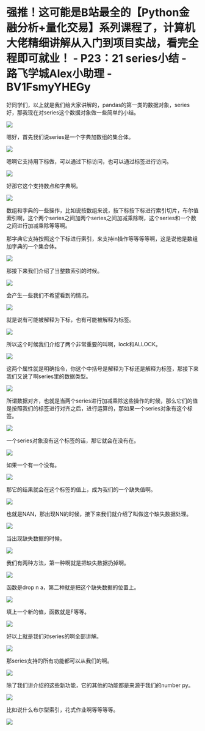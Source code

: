 # 强推！这可能是B站最全的【Python金融分析+量化交易】系列课程了，计算机大佬精细讲解从入门到项目实战，看完全程即可就业！ - P23：21 series小结 - 路飞学城Alex小助理 - BV1FsmyYHEGy

好同学们，以上就是我们给大家讲解的，pandas的第一类的数据对象，series好，那我现在对series这个数据对象做一些简单的小结。



![](img/34c3c815e8ab2bd12e9873b3909ee0dd_1.png)

嗯好，首先我们说series是一个字典加数组的集合体。

![](img/34c3c815e8ab2bd12e9873b3909ee0dd_3.png)

嗯啊它支持用下标做，可以通过下标访问，也可以通过标签进行访问。

![](img/34c3c815e8ab2bd12e9873b3909ee0dd_5.png)

好那它这个支持数点和字典啊。

![](img/34c3c815e8ab2bd12e9873b3909ee0dd_7.png)

数组和字典的一些操作，比如说按数组来说，按下标按下标进行索引切片，布尔值索引啊，这个两个series之间加两个series之间加减乘除啊，这个series和一个数之间进行加减乘除等等啊。

那字典它支持按照这个下标进行索引，来支持in操作等等等等啊，这是说他是数组加字典的一个集合体。

![](img/34c3c815e8ab2bd12e9873b3909ee0dd_9.png)

那接下来我们介绍了当整数索引的时候。

![](img/34c3c815e8ab2bd12e9873b3909ee0dd_11.png)

会产生一些我们不希望看到的情况。

![](img/34c3c815e8ab2bd12e9873b3909ee0dd_13.png)

就是说有可能被解释为下标，也有可能被解释为标签。

![](img/34c3c815e8ab2bd12e9873b3909ee0dd_15.png)

所以这个时候我们介绍了两个非常重要的叫啊，lock和ALLOCK。

![](img/34c3c815e8ab2bd12e9873b3909ee0dd_17.png)

这两个属性就是明确指令，你这个中括号是解释为下标还是解释为标签，那接下来我们又说了啊series里的数据类型。



![](img/34c3c815e8ab2bd12e9873b3909ee0dd_19.png)

所谓数据对齐，也就是当两个series进行加减乘除这些操作的时候，那么它们的值是按照我们的标签进行对齐之后，进行运算的，那如果一个series对象有这个标签。



![](img/34c3c815e8ab2bd12e9873b3909ee0dd_21.png)

一个series对象没有这个标签的话，那它就会在没有在。

![](img/34c3c815e8ab2bd12e9873b3909ee0dd_23.png)

如果一个有一个没有。

![](img/34c3c815e8ab2bd12e9873b3909ee0dd_25.png)

那它的结果就会在这个标签的值上，成为我们的一个缺失值啊。

![](img/34c3c815e8ab2bd12e9873b3909ee0dd_27.png)

也就是NAN，那出现NN的时候，接下来我们就介绍了叫做这个缺失数据处理。

![](img/34c3c815e8ab2bd12e9873b3909ee0dd_29.png)

当出现缺失数据的时候。

![](img/34c3c815e8ab2bd12e9873b3909ee0dd_31.png)

我们有两种方法，第一种啊就是把缺失数据扔掉啊。

![](img/34c3c815e8ab2bd12e9873b3909ee0dd_33.png)

函数是drop n a，第二种就是把这个缺失数据的位置上。

![](img/34c3c815e8ab2bd12e9873b3909ee0dd_35.png)

填上一个新的值，函数就是F等等。

![](img/34c3c815e8ab2bd12e9873b3909ee0dd_37.png)

好以上就是我们对series的啊全部讲解。

![](img/34c3c815e8ab2bd12e9873b3909ee0dd_39.png)

那series支持的所有功能都可以从我们的啊。

![](img/34c3c815e8ab2bd12e9873b3909ee0dd_41.png)

除了我们讲介绍的这些新功能，它的其他的功能都是来源于我们的number py。

![](img/34c3c815e8ab2bd12e9873b3909ee0dd_43.png)

比如说什么布尔型索引，花式作业啊等等等等。

![](img/34c3c815e8ab2bd12e9873b3909ee0dd_45.png)